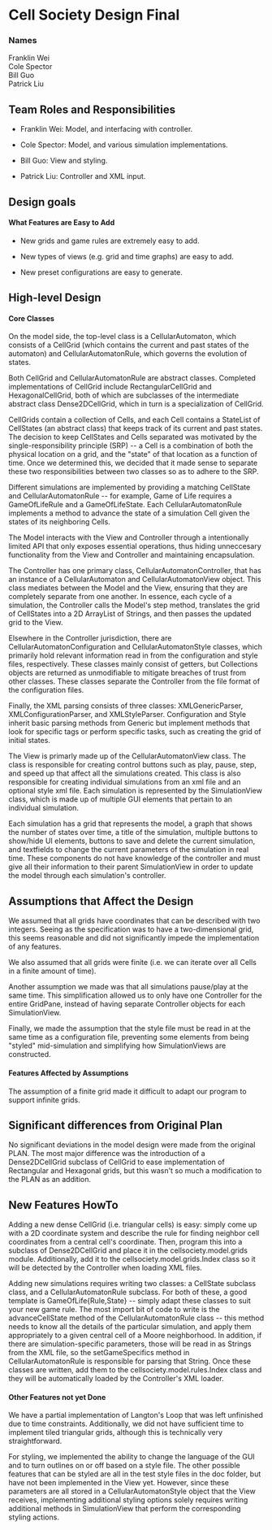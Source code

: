 # Cell Society Design Final
### Names
Franklin Wei  
Cole Spector  
Bill Guo  
Patrick Liu  

## Team Roles and Responsibilities

 * Franklin Wei: Model, and interfacing with controller.

 * Cole Spector: Model, and various simulation implementations.

 * Bill Guo: View and styling.

 * Patrick Liu: Controller and XML input.


## Design goals

#### What Features are Easy to Add

- New grids and game rules are extremely easy to add.

- New types of views (e.g. grid and time graphs) are easy to add.

- New preset configurations are easy to generate.

## High-level Design

#### Core Classes

On the model side, the top-level class is a CellularAutomaton, which
consists of a CellGrid (which contains the current and past states of
the automaton) and CellularAutomatonRule, which governs the evolution
of states.

Both CellGrid and CellularAutomatonRule are abstract
classes. Completed implementations of CellGrid include
RectangularCellGrid and HexagonalCellGrid, both of which are
subclasses of the intermediate abstract class Dense2DCellGrid, which
in turn is a specialization of CellGrid.

CellGrids contain a collection of Cells, and each Cell contains a
StateList of CellStates (an abstract class) that keeps track of its
current and past states. The decision to keep CellStates and Cells
separated was motivated by the single-responsibility principle (SRP)
-- a Cell is a combination of both the physical location on a grid,
and the "state" of that location as a function of time. Once we
determined this, we decided that it made sense to separate these two
responsibilities between two classes so as to adhere to the SRP.

Different simulations are implemented by providing a matching
CellState and CellularAutomatonRule -- for example, Game of Life
requires a GameOfLifeRule and a GameOfLifeState. Each
CellularAutomatonRule implements a method to advance the state of a
simulation Cell given the states of its neighboring Cells.

The Model interacts with the View and Controller through a
intentionally limited API that only exposes essential operations, thus
hiding unneccesary functionality from the View and Controller and
maintaining encapsulation.

The Controller has one primary class, CellularAutomatonController, that has an instance
of a CellularAutomaton and CellularAutomatonView object. This class mediates between
the Model and the View, ensuring that they are completely separate from one another. 
In essence, each cycle of a simulation, the Controller calls the Model's step method,
translates the grid of CellStates into a 2D ArrayList of Strings, and then passes the
updated grid to the View. 

Elsewhere in the Controller jurisdiction, there are CellularAutomatonConfiguration and 
CellularAutomatonStyle classes, which primarily hold relevant information read in from 
the configuration and style files, respectively. These classes mainly consist of getters,
but Collections objects are returned as unmodifiable to mitigate breaches of trust from other
classes. These classes separate the Controller from the file format of the configuration files. 

Finally, the XML parsing consists of three classes: XMLGenericParser, XMLConfigurationParser, 
and XMLStyleParser. Configuration and Style inherit basic parsing methods from Generic but 
implement methods that look for specific tags or perform specific tasks, such as creating 
the grid of initial states. 

The View is primarly made up of the CellularAutomatonView class. The class is responsible for 
creating control buttons such as play, pause, step, and speed up that affect all the simulations 
created. This class is also responsible for creating individual simulations from an xml file and 
an optional style xml file. Each simulation is represented by the SimulationView class, which is 
made up of multiple GUI elements that pertain to an individual simulation. 

Each simulation has a grid that represents the model, a graph that shows the number of states 
over time, a title of the simulation, multiple buttons to show/hide UI elements, buttons to save 
and delete the current simulation, and textfields to change the current parameters of the 
simulation in real time. These components do not have knowledge of the controller and must give 
all their information to their parent SimulationView in order to update the model through each 
simulation's controller.

## Assumptions that Affect the Design

We assumed that all grids have coordinates that can be described with
two integers. Seeing as the specification was to have a
two-dimensional grid, this seems reasonable and did not significantly
impede the implementation of any features.

We also assumed that all grids were finite (i.e. we can iterate over
all Cells in a finite amount of time).

Another assumption we made was that all simulations pause/play at the same time.
This simplification allowed us to only have one Controller for the entire
GridPane, instead of having separate Controller objects for each SimulationView. 

Finally, we made the assumption that the style file must be read in at the same time
as a configuration file, preventing some elements from being "styled" mid-simulation
and simplifying how SimulationViews are constructed.

#### Features Affected by Assumptions

The assumption of a finite grid made it difficult to adapt our program
to support infinite grids.

## Significant differences from Original Plan

No significant deviations in the model design were made from the
original PLAN. The most major difference was the introduction of a
Dense2DCellGrid subclass of CellGrid to ease implementation of
Rectangular and Hexagonal grids, but this wasn't so much a
modification to the PLAN as an addition.

## New Features HowTo

Adding a new dense CellGrid (i.e. triangular cells) is easy: simply
come up with a 2D coordinate system and describe the rule for finding
neighbor cell coordinates from a central cell's coordinate. Then,
program this into a subclass of Dense2DCellGrid and place it in the
cellsociety.model.grids module. Additionally, add it to the
cellsociety.model.grids.Index class so it will be detected by the Controller
when loading XML files.

Adding new simulations requires writing two classes: a CellState
subclass class, and a CellularAutomatonRule subclass. For both of
these, a good template is GameOfLife{Rule,State} -- simply adapt these
classes to suit your new game rule. The most import bit of code to
write is the advanceCellState method of the CellularAutomatonRule
class -- this method needs to know all the details of the particular
simulation, and apply them appropriately to a given central cell of a
Moore neighborhood. In addition, if there are simulation-specific parameters,
those will be read in as Strings from the XML file, so the setGameSpecifics 
method in CellularAutomatonRule is responsible for parsing that String.
Once these classes are written, add them to the
cellsociety.model.rules.Index class and they will be automatically
loaded by the Controller's XML loader.

#### Other Features not yet Done

We have a partial implementation of Langton's Loop that was left
unfinished due to time constraints. Additionally, we did not have
sufficient time to implement tiled triangular grids, although this is
technically very straightforward.

For styling, we implemented the ability to change the language of the
GUI and to turn outlines on or off based on a style file. The other possible
features that can be styled are all in the test style files in the doc folder, 
but have not been implemented in the View yet. However, since these parameters
are all stored in a CellularAutomatonStyle object that the View receives, 
implementing additional styling options solely requires writing additional 
methods in SimulationView that perform the corresponding styling actions. 